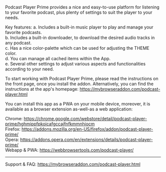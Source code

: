 Podcast Player Prime provides a nice and easy-to-use platform for listening to your favorite podcast, plus plenty of settings to suit the player to your needs.

Key features:
a. Includes a built-in music player to play and manage your favorite podcasts.  
b. Includes a built-in downloader, to download the desired audio tracks in any podcast.  
c. Has a nice color-palette which can be used for adjusting the THEME color.  
d. You can manage all cached items within the App.  
e. Several other settings to adjust various aspects and functionalities according to your need.  

To start working with Podcast Player Prime, please read the instructions on the front page, once you install the addon. Alternatively, you can find the instructions at the app's homepage: https://mybrowseraddon.com/podcast-player.html

You can install this app as a PWA on your mobile device, moreover, it is available as a browser extension as-well-as a web application:

Chrome: https://chrome.google.com/webstore/detail/podcast-player-prime/hghmippfpkoicafgccajfnfkmmnhiocm  
Firefox: https://addons.mozilla.org/en-US/firefox/addon/podcast-player-prime/  
Opera: https://addons.opera.com/en/extensions/details/podcast-player-prime/  
Webapp & PWA: https://webbrowsertools.com/podcast-player/  

----------------------------------------------------------------------

Support & FAQ: https://mybrowseraddon.com/podcast-player.html
